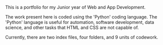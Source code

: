 This is a portfolio for my Junior year of Web and App Development.

The work present here is coded using the 'Python' coding language. The 'Python' language is useful for automation, software development, data science, and other tasks that HTML and CSS are not capable of.

Currently, there are two index files, four folders, and 9 units of codework.
